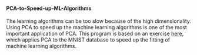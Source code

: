 #### PCA-to-Speed-up-ML-Algorithms

The learning algorithms can be too slow because of the high dimensionality. Using PCA to speed up the machine learning algorithms is one of the most important application of PCA. This program is based on an exercise [here](https://towardsdatascience.com/pca-using-python-scikit-learn-e653f8989e60), which applies PCA to the MNIST database to speed up the fitting of machine learning algorithms. 

